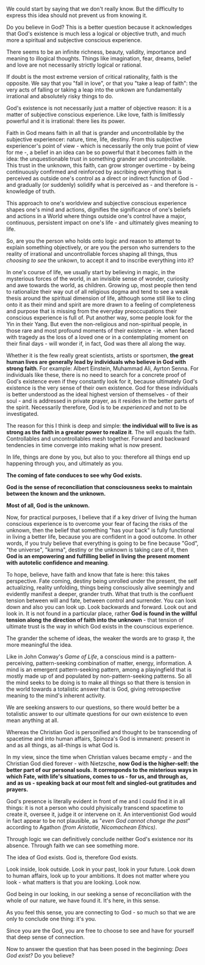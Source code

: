 We could start by saying that we don't really know.
But the difficulty to express this idea should not prevent us from knowing it.

Do you believe in God?
This is a better question because it acknowledges that God's existence is much less a logical or objective truth, and much more a spiritual and subjective conscious experience.

There seems to be an infinite richness, beauty, validity, importance and meaning to illogical thoughts.
Things like imagination, fear, dreams, belief and love are not necessarily strictly logical or rational.

If doubt is the most extreme version of critical rationality, faith is the opposite.
We say that you "fall in love", or that you "take a leap of faith": the very acts of falling or taking a leap into the unkown are fundamentally irrational and absolutely risky things to do.

God's existence is not necessarily just a matter of objective reason: it is a matter of subjective conscious experience.
Like love, faith is limitlessly powerful and it is irrational: there lies its power.

Faith in God means faith in all that is grander and uncontrollable by the subjective experiencer: nature, time, life, destiny.
From this subjective experiencer's point of view - which is necessarily the only true point of view for me -, a belief in an idea can be so powerful that it becomes faith in the idea: the unquestionable trust in something grander and uncontrollable.
This trust in the unknown, this faith, can grow stronger overtime - by being continuously confirmed and reinforced by ascribing everything that is perceived as outside one's control as a direct or indirect function of God - and gradually (or suddenly) solidify what is perceived as - and therefore is - knowledge of truth.

This approach to one's worldview and subjective conscious experience shapes one's mind and actions, dignifies the significance of one's beliefs and actions in a World where things outside one's control have a major, continuous, persistent impact on one's life - and ultimately gives meaning to life.

So, are you the person who holds onto logic and reason to attempt to explain something objectively, or are you the person who surrenders to the reality of irrational and uncontrollable forces shaping all things, thus *choosing to see* the unkown, to accept it and to inscribe everything into it?

In one's course of life, we usually start by believing in magic, in the mysterious forces of the world, in an invisible sense of wonder, curiosity and awe towards the world, as children.
Growing up, most people then tend to rationalize their way out of all religious dogma and tend to see a weak thesis around the spiritual dimension of life, although some still like to cling onto it as their mind and spirit are more drawn to a feeling of completeness and purpose that is missing from the everyday preoccupations their conscious experience is full of. Put another way, some people look for the Yin in their Yang.
But even the non-religious and non-spiritual people, in those rare and most profound moments of their existence - ie. when faced with tragedy as the loss of a loved one or in a contemplating moment on their final days - will wonder if, in fact, God was there all along the way.

Whether it is the few really great scientists, artists or sportsmen, **the great human lives are generally lead by individuals who believe in God with strong faith**.
For example: Albert Einstein, Muhammad Ali, Ayrton Senna.
For individuals like these, there is no need to search for a concrete proof of God's existence even if they constantly look for it, because ultimately God's existence is the very sense of their own existence.
God for these individuals is better understood as the ideal highest version of themselves - of their soul - and is addressed in private prayer, as it resides in the better parts of the spirit.
Necessarily therefore, God is to be *experienced* and not to be investigated.

The reason for this I think is deep and simple: **the individual will to live is as strong as the faith in a greater power to realize it**.
The will equals the faith. Controllables and uncontrollables mesh together.
Forward and backward tendencies in time converge into making what is now present.

In life, things are done by you, but also to you: therefore all things end up happening through you, and ultimately as you.

**The coming of fate conduces to see why God exists.**

**God is the sense of reconciliation that consciousness seeks to maintain between the known and the unknown.**

**Most of all, God is the unknown.**

Now, for practical purposes, I believe that if a key driver of living the human conscious experience is to overcome your fear of facing the risks of the unknown, then the belief that something "has your back" is fully functional in living a better life, because you are confident in a good outcome.
In other words, if you truly believe that everything is going to be fine because "God", "the universe", "karma", destiny or the unknown is taking care of it, then **God is an empowering and fulfilling belief in living the present moment with autotelic confidence and meaning**.

To hope, believe, have faith and know that fate is here: this takes perspective.
Fate coming, destiny being unrolled under the present, the self actualizing, reality unfolding, things being consciously alive seemingly and evidently manifest a deeper, grander truth.
What that truth is the confluent tension between will and fate, between control and surrender.
You can look down and also you can look up. Look backwards and forward. Look out and look in.
It is not found in a particular place, rather **God is found in the willful tension along the direction of faith into the unknown** - that tension of ultimate trust is the way in which God exists in the counscious experience.

The grander the scheme of ideas, the weaker the words are to grasp it, the more meaningful the idea.

Like in John Conway's *Game of Life*, a conscious mind is a pattern-perceiving, pattern-seeking combination of matter, energy, information.
A mind is an emergent pattern-seeking pattern, among a playingfield that is mostly made up of and populated by non-pattern-seeking patterns.
So all the mind seeks to be doing is to make all things so that there is tension in the world towards a totalistic answer that is God, giving retrospective meaning to the mind's inherent activity.

We are seeking answers to our questions, so there would better be a totalistic answer to our ultimate questions for our own existence to even mean anything at all.

Whereas the Christian God is personified and thought to be transcending of spacetime and into human affairs, Spinoza's God is immanent: present in and as all things, as all-things is what God is.

In my view, since the time when Christian values became empty - and the Christian God died forever - with Nietzsche, **now God is the higher-self: the better part of our personal souls.**
**It corresponds to the misterious ways in which Fate, with life's situations, comes to us - for us, and through as, and as us - speaking back at our most felt and singled-out gratitudes and prayers.**

God's presence is literally evident in front of me and I could find it in all things: it is not a person who could phyisically transcend spacetime to create it, oversee it, judge it or intervene on it.
An interventionist God would in fact appear to be not plausible, as "*even God cannot change the past*" according to Agathon *(from Aristotle, Nicomachean Ethics)*.

Through logic we can definitively conclude neither God's existence nor its absence.
Through faith we can see something more.

The idea of God exists.
God is, therefore God exists.

Look inside, look outside.
Look in your past, look in your future.
Look down to human affairs, look up to your ambitions.
It does not matter where you look - what matters is that you are looking.
Look now.

God being in our looking, in our seeking a sense of reconciliation with the whole of our nature, we have found it.
It's here, in this sense.

As you feel this sense, you are connecting to God - so much so that we are only to conclude one thing: it's you.

Since you are the God, you are free to choose to see and have for yourself that deep sense of connection.

Now to answer the question that has been posed in the beginning: *Does God exist?*
Do you believe?
